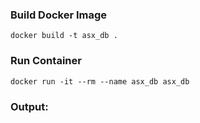 ### Build Docker Image

```
docker build -t asx_db .
```

### Run Container

```
docker run -it --rm --name asx_db asx_db
```

### Output:
